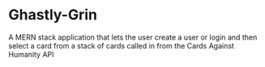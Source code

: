 # Ghastly-Grin
A MERN stack application that lets the user create a user or login and then select a card from a stack of cards called in from the Cards Against Humanity API
